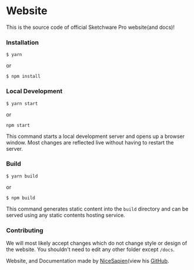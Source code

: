 # Website
This is the source code of official Sketchware Pro website(and docs)!
### Installation

```
$ yarn
```
or
```
$ npm install
```

### Local Development

```
$ yarn start
```
or
```
npm start
```

This command starts a local development server and opens up a browser window. Most changes are reflected live without having to restart the server.

### Build

```
$ yarn build
```
or
```
$ npm build
```

This command generates static content into the `build` directory and can be served using any static contents hosting service.

### Contributing
We will most likely accept changes which do not change style or design of the website. You shouldn't need to edit any other folder except `/docs`.

Website, and Documentation made by [NiceSapien](https://nicesapien.is-a.dev)(view his [GitHub](https://github.com/NiceSapien).

